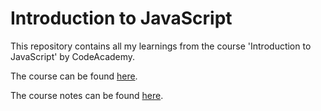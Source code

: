 # Introduction to JavaScript

This repository contains all my learnings from the course 'Introduction to JavaScript' by CodeAcademy.

The course can be found [here](https://www.codecademy.com/learn/introduction-to-javascript).

The course notes can be found [here](./docs/notes.md).